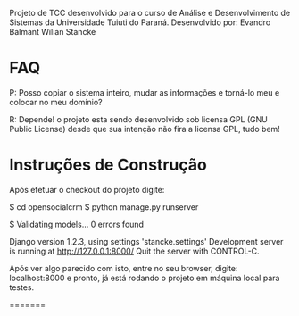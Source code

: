 Projeto de TCC desenvolvido para o curso de Análise e Desenvolvimento de Sistemas da Universidade Tuiuti do Paraná.
Desenvolvido por:
		Evandro Balmant
		Wilian Stancke

FAQ
========================

P: Posso copiar o sistema inteiro, mudar as informações e torná-lo meu e colocar no meu domínio?

R: Depende! o projeto esta sendo desenvolvido sob licensa GPL (GNU Public License) desde que sua intenção não fira a licensa GPL, tudo bem!


Instruções de Construção
========================

Após efetuar o checkout do projeto digite:

$ cd opensocialcrm
$ python manage.py runserver

$ Validating models...
0 errors found

Django version 1.2.3, using settings 'stancke.settings'
Development server is running at http://127.0.0.1:8000/
Quit the server with CONTROL-C.

Após ver algo parecido com isto, entre no seu browser, digite: localhost:8000 e pronto, já está rodando o
projeto em máquina local para testes.

=======
